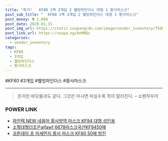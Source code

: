 ```yaml
--- 
title: "특가!   KF80 1팩 3개입 2 웰빙파인더스 대형 1 황사마스크" 
post_sub_title: "  KF80 1팩 3개입 2 웰빙파인더스 대형 1 황사마스크" 
post_money: ₩ 2,600 
post_date: 2020.01.31 
post_img_url: https://static.coupangcdn.com/image/vendor_inventory/f5d8/e4ced83f50ddbac2a250e3e8a67caa11452267996bef706640c2fe427814.jpg 
post_link_url: https://coupa.ng/bnM0Qs 
categories: 
  - vendor_inventory 
tags: 
  - KF80 
  - 3개입 
  - 웰빙파인더스 
  - 황사마스크 
--- 
```

  #KF80 #3개입 #웰빙파인더스 #황사마스크 
<hr> 

> 돈이란 바닷물과도 같다. 그것은 마시면 마실수록 목이 말라진다. – 쇼펜하우어 


### POWER LINK

* <a href="https://blog.naver.com/santokki14/221786576340" target="_blank">파인텍 NEW 네퓨어 황사방역 마스크 KF94 대형 성인용</a>
* <a href="https://blog.naver.com/fasyy4321/221789493215" target="_blank">소형대형더조은ajfawf 6678마스크국산KF9450매</a>
* <a href="https://blog.naver.com/fasyy4321/221790367422" target="_blank">코튼데이 초 미세먼지 황사 마스크 KF80 50매 방진</a>
